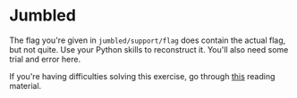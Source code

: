 # Jumbled

The flag you're given in `jumbled/support/flag` does contain the actual flag, but not quite.
Use your Python skills to reconstruct it.
You'll also need some trial and error here.

If you're having difficulties solving this exercise, go through [this](../../../reading/enter-python.md) reading material.
